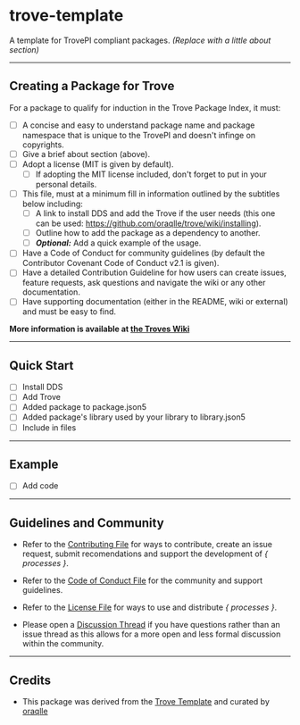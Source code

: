 # trove-template

A template for TrovePI compliant packages. _(Replace with a little about section)_

---

## Creating a Package for Trove

For a package to qualify for induction in the Trove Package Index, it must:

- [ ] A concise and easy to understand package name and package namespace that is unique to the TrovePI and doesn't infinge on copyrights.
- [ ] Give a brief about section (above).
- [ ] Adopt a license (MIT is given by default).
  - [ ] If adopting the MIT license included, don't forget to put in your personal details.
- [ ] This file, must at a minimum fill in information outlined by the subtitles below including:
  - [ ] A link to install DDS and add the Trove if the user needs (this one can be used: https://github.com/oraqlle/trove/wiki/installing).
  - [ ] Outline how to add the package as a dependency to another.
  - [ ] **_Optional:_** Add a quick example of the usage.
- [ ] Have a Code of Conduct for community guidelines (by default the Contributor Covenant Code of Conduct v2.1 is given).
- [ ] Have a detailed Contribution Guideline for how users can create issues, feature requests, ask questions and navigate the wiki or any other documentation.
- [ ] Have supporting documentation (either in the README, wiki or external) and must be easy to find.

**More information is available at [the Troves Wiki](https://github.com/oraqlle/trove/wiki)**

---

## Quick Start

- [ ] Install DDS
- [ ] Add Trove
- [ ] Added package to package.json5
- [ ] Added package's library used by your library to library.json5
- [ ] Include in files

---

## Example

- [ ] Add code

---

## Guidelines and Community

- Refer to the [Contributing File](./CONTRIBUTING.md) for ways to contribute, create an issue request, submit recomendations and support the development of _{ processes }_.
- Refer to the [Code of Conduct File](./CODE_OF_CONDUCT.md) for the community and support guidelines.

- Refer to the [License File](./LICENSE) for ways to use and distribute _{ processes }_.

- Please open a [Discussion Thread](https://github.com/oraqlle/processes/discussion) if you have questions rather than an issue thread as this allows for a more open and less formal discussion within the community.

---

## Credits

- This package was derived from the [Trove Template](https://github.com/oraqlle/trove-template) and curated by [oraqlle](https://github.com/oraqlle)
